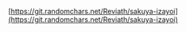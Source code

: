 [https://git.randomchars.net/Reviath/sakuya-izayoi](https://git.randomchars.net/Reviath/sakuya-izayoi)
